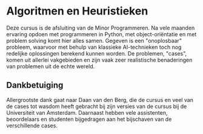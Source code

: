 # Algoritmen en Heuristieken

Deze cursus is de afsluiting van de Minor Programmeren. Na vele maanden ervaring opdoen met programmeren in Python, met object-oriëntatie en met problem solving komt hier alles samen. Gegeven is een "onoplosbaar" probleem, waarvoor met behulp van klassieke AI-technieken toch nog redelijke oplossingen berekend kunnen worden. De problemen, "cases", komen uit allerlei vakgebieden en zijn vaak zeer realistische benaderingen van problemen uit de echte wereld.



## Dankbetuiging

Allergrootste dank gaat naar Daan van den Berg, die de cursus en veel van de cases tot wasdom heeft gebracht bij zijn versies van de cursus bij de Universiteit van Amsterdam. Daarnaast hebben vele assistenten, beoordelaars en studenten bijgedragen aan het bijschaven van de verschillende cases.
